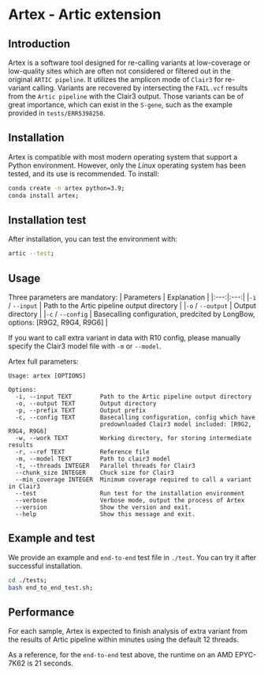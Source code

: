 # Artex - **Art**ic **ex**tension

## Introduction
Artex is a software tool designed for re-calling variants at low-coverage or low-quality sites which are often not considered or filtered out in the original `ARTIC pipeline`. It utilizes the amplicon mode of `Clair3` for re-variant calling. Variants are recovered by intersecting the `FAIL.vcf` results from the `Artic pipeline` with the Clair3 output. Those variants can be of great importance, which can exist in the `S-gene`, such as the example provided in `tests/ERR5398250`.


## Installation 
Artex is compatible with most modern operating system that support a Python environment. However, only the _Linux_ operating system has been tested, and its use is recommended. To install:
```bash
conda create -n artex python=3.9;
conda install artex;
```


## Installation test
After installation, you can test the environment with:
```bash
artic --test;
```


## Usage
Three parameters are mandatory:
| Parameters | Explanation |
|:---:|:---:|
|`-i` / `--input`  | Path to the Artic pipeline output directory |
|`-o` / `--output` | Output directory |
|`-c` / `--config` | Basecalling configuration, predcited by LongBow, options: [R9G2, R9G4, R9G6] |

If you want to call extra variant in data with R10 config, please manually specify the Clair3 model file with `-m` or `--model`.


Artex full parameters:
```
Usage: artex [OPTIONS]

Options:
  -i, --input TEXT        Path to the Artic pipeline output directory
  -o, --output TEXT       Output directory
  -p, --prefix TEXT       Output prefix
  -c, --config TEXT       Basecalling configuration, config which have
                          predownloaded Clair3 model included: [R9G2, R9G4, R9G6]
  -w, --work TEXT         Working directory, for storing intermediate results
  -r, --ref TEXT          Reference file
  -m, --model TEXT        Path to clair3 model
  -t, --threads INTEGER   Parallel threads for Clair3
  --chunk_size INTEGER    Chuck size for Clair3
  --min_coverage INTEGER  Minimum coverage required to call a variant in Clair3
  --test                  Run test for the installation environment
  --verbose               Verbose mode, output the process of Artex
  --version               Show the version and exit.
  --help                  Show this message and exit.
```

## Example and test
We provide an example and `end-to-end` test file in `./test`. You can try it after successful installation.

```bash
cd ./tests;
bash end_to_end_test.sh;
```


## Performance
For each sample, Artex is expected to finish analysis of extra variant from the results of Artic pipeline within minutes using the default 12 threads.

As a reference, for the `end-to-end` test above, the runtime on an AMD EPYC-7K62 is 21 seconds.



